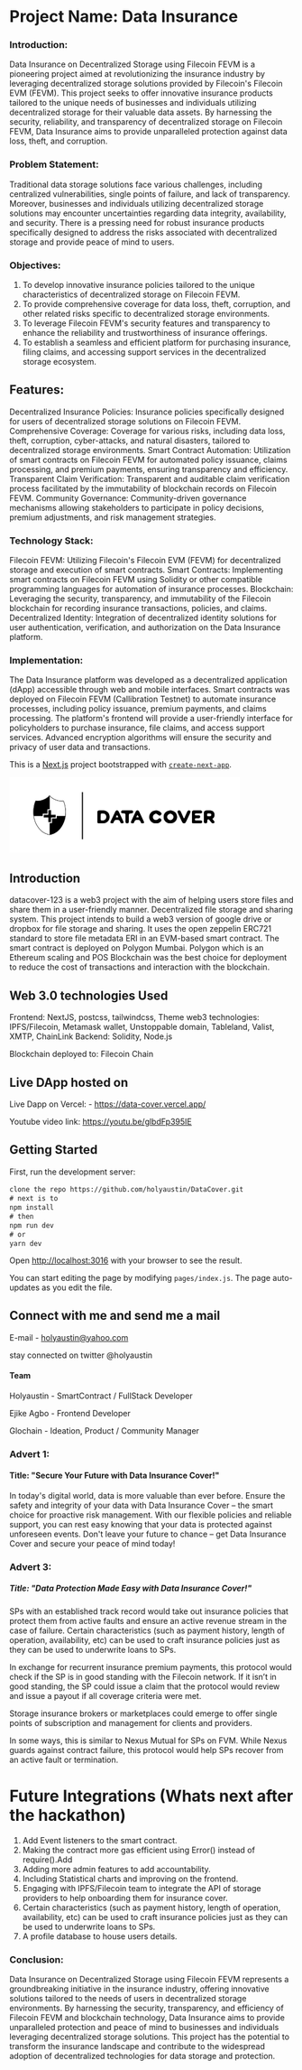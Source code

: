 # Project Name: Data Insurance

### Introduction:
Data Insurance on Decentralized Storage using Filecoin FEVM is a pioneering project aimed at revolutionizing the insurance industry by leveraging decentralized storage solutions provided by Filecoin's Filecoin EVM (FEVM). This project seeks to offer innovative insurance products tailored to the unique needs of businesses and individuals utilizing decentralized storage for their valuable data assets. By harnessing the security, reliability, and transparency of decentralized storage on Filecoin FEVM, Data Insurance aims to provide unparalleled protection against data loss, theft, and corruption.

### Problem Statement:
Traditional data storage solutions face various challenges, including centralized vulnerabilities, single points of failure, and lack of transparency. Moreover, businesses and individuals utilizing decentralized storage solutions may encounter uncertainties regarding data integrity, availability, and security. There is a pressing need for robust insurance products specifically designed to address the risks associated with decentralized storage and provide peace of mind to users.

### Objectives:
 
1. To develop innovative insurance policies tailored to the unique characteristics of decentralized storage on Filecoin FEVM.
2. To provide comprehensive coverage for data loss, theft, corruption, and other related risks specific to decentralized storage environments.
3. To leverage Filecoin FEVM's security features and transparency to enhance the reliability and trustworthiness of insurance offerings.
4. To establish a seamless and efficient platform for purchasing insurance, filing claims, and accessing support services in the decentralized storage ecosystem.

## Features:

Decentralized Insurance Policies: Insurance policies specifically designed for users of decentralized storage solutions on Filecoin FEVM.
Comprehensive Coverage: Coverage for various risks, including data loss, theft, corruption, cyber-attacks, and natural disasters, tailored to decentralized storage environments.
Smart Contract Automation: Utilization of smart contracts on Filecoin FEVM for automated policy issuance, claims processing, and premium payments, ensuring transparency and efficiency.
Transparent Claim Verification: Transparent and auditable claim verification process facilitated by the immutability of blockchain records on Filecoin FEVM.
Community Governance: Community-driven governance mechanisms allowing stakeholders to participate in policy decisions, premium adjustments, and risk management strategies.

### Technology Stack:

Filecoin FEVM: Utilizing Filecoin's Filecoin EVM (FEVM) for decentralized storage and execution of smart contracts.
Smart Contracts: Implementing smart contracts on Filecoin FEVM using Solidity or other compatible programming languages for automation of insurance processes.
Blockchain: Leveraging the security, transparency, and immutability of the Filecoin blockchain for recording insurance transactions, policies, and claims.
Decentralized Identity: Integration of decentralized identity solutions for user authentication, verification, and authorization on the Data Insurance platform.

### Implementation:
The Data Insurance platform was developed as a decentralized application (dApp) accessible through web and mobile interfaces. Smart contracts was deployed on Filecoin FEVM (Callibration Testnet) to automate insurance processes, including policy issuance, premium payments, and claims processing. The platform's frontend will provide a user-friendly interface for policyholders to purchase insurance, file claims, and access support services. Advanced encryption algorithms will ensure the security and privacy of user data and transactions.

This is a [Next.js](https://nextjs.org/) project bootstrapped with [`create-next-app`](https://github.com/zeit/next.js/tree/canary/packages/create-next-app).

![datacover](./public/images/datacovernew.png)

## Introduction

datacover-123 is a web3 project with the aim of helping users store files and share them in a user-friendly manner. Decentralized file storage and sharing system. This project intends to build a web3 version of google drive or dropbox for file storage and sharing. It uses the open zeppelin ERC721 standard to store file metadata ERI in an EVM-based smart contract. The smart contract is deployed on Polygon Mumbai. Polygon which is an Ethereum scaling and POS Blockchain was the best choice for deployment to reduce the cost of transactions and interaction with the blockchain.

## Web 3.0 technologies Used

Frontend: NextJS, postcss, tailwindcss, Theme
web3 technologies: IPFS/Filecoin, Metamask wallet, Unstoppable domain, Tableland, Valist, XMTP, ChainLink
Backend: Solidity, Node.js

Blockchain deployed to:  Filecoin Chain 

## Live DApp hosted on

Live Dapp on Vercel: - <https://data-cover.vercel.app/>

 Youtube video link: <https://youtu.be/glbdFp395IE>

## Getting Started

First, run the development server:

```
clone the repo https://github.com/holyaustin/DataCover.git
# next is to 
npm install
# then
npm run dev
# or
yarn dev
```

Open [http://localhost:3016](http://localhost:3016) with your browser to see the result.

You can start editing the page by modifying `pages/index.js`. The page auto-updates as you edit the file.

## Connect with me and send me a mail

E-mail - <holyaustin@yahoo.com>

stay connected on twitter @holyaustin

#### Team
Holyaustin -  SmartContract / FullStack Developer

Ejike Agbo - Frontend Developer

Glochain - Ideation, Product / Community Manager

### Advert 1:

#### Title: "Secure Your Future with Data Insurance Cover!"

In today's digital world, data is more valuable than ever before. Ensure the safety and integrity of your data with Data Insurance Cover – the smart choice for proactive risk management. With our flexible policies and reliable support, you can rest easy knowing that your data is protected against unforeseen events. Don't leave your future to chance – get Data Insurance Cover and secure your peace of mind today!

### Advert 3:

##### Title: "Data Protection Made Easy with Data Insurance Cover!"

SPs with an established track record would take out insurance policies that protect them from active faults and ensure an active revenue stream in the case of failure. Certain characteristics (such as payment history, length of operation, availability, etc) can be used to craft insurance policies just as they can be used to underwrite loans to SPs.

In exchange for recurrent insurance premium payments, this protocol would check if the SP is in good standing with the Filecoin network. If it isn’t in good standing, the SP could issue a claim that the protocol would review and issue a payout if all coverage criteria were met.

Storage insurance brokers or marketplaces could emerge to offer single points of subscription and management for clients and providers.

In some ways, this is similar to Nexus Mutual for SPs on FVM. While Nexus guards against contract failure, this protocol would help SPs recover from an active fault or termination.

# Future Integrations (Whats next after the hackathon)
1. Add Event listeners to the smart contract.
2. Making the contract more gas efficient using Error() instead of require().Add 
3. Adding more admin features to add accountability.
4. Including Statistical charts and improving on the frontend.
5. Engaging with IPFS/Filecoin team to integrate the API of storage providers to help onboarding them for insurance cover.
6. Certain characteristics (such as payment history, length of operation, availability, etc) can be used to craft insurance policies just as they can be used to underwrite loans to SPs.
7. A profile database to house users details.

### Conclusion:
Data Insurance on Decentralized Storage using Filecoin FEVM represents a groundbreaking initiative in the insurance industry, offering innovative solutions tailored to the needs of users in decentralized storage environments. By harnessing the security, transparency, and efficiency of Filecoin FEVM and blockchain technology, Data Insurance aims to provide unparalleled protection and peace of mind to businesses and individuals leveraging decentralized storage solutions. This project has the potential to transform the insurance landscape and contribute to the widespread adoption of decentralized technologies for data storage and protection.

